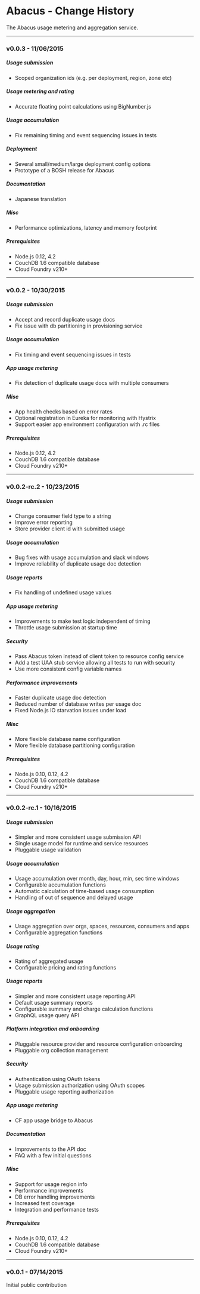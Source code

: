 Abacus - Change History
===

The Abacus usage metering and aggregation service.

---

### v0.0.3 - 11/06/2015

##### Usage submission
- Scoped organization ids (e.g. per deployment, region, zone etc)

##### Usage metering and rating
- Accurate floating point calculations using BigNumber.js

##### Usage accumulation
- Fix remaining timing and event sequencing issues in tests

##### Deployment
- Several small/medium/large deployment config options
- Prototype of a BOSH release for Abacus

##### Documentation
- Japanese translation

##### Misc
- Performance optimizations, latency and memory footprint

##### Prerequisites
- Node.js 0.12, 4.2
- CouchDB 1.6 compatible database
- Cloud Foundry v210+

---

### v0.0.2 - 10/30/2015

##### Usage submission
- Accept and record duplicate usage docs
- Fix issue with db partitioning in provisioning service

##### Usage accumulation
- Fix timing and event sequencing issues in tests

##### App usage metering
- Fix detection of duplicate usage docs with multiple consumers

##### Misc
- App health checks based on error rates
- Optional registration in Eureka for monitoring with Hystrix
- Support easier app environment configuration with .rc files

##### Prerequisites
- Node.js 0.12, 4.2
- CouchDB 1.6 compatible database
- Cloud Foundry v210+

---

### v0.0.2-rc.2 - 10/23/2015

##### Usage submission
- Change consumer field type to a string
- Improve error reporting
- Store provider client id with submitted usage

##### Usage accumulation
- Bug fixes with usage accumulation and slack windows
- Improve reliability of duplicate usage doc detection

##### Usage reports
- Fix handling of undefined usage values

##### App usage metering
- Improvements to make test logic independent of timing
- Throttle usage submission at startup time

##### Security
- Pass Abacus token instead of client token to resource config service
- Add a test UAA stub service allowing all tests to run with security
- Use more consistent config variable names

##### Performance improvements
- Faster duplicate usage doc detection
- Reduced number of database writes per usage doc
- Fixed Node.js IO starvation issues under load

##### Misc
- More flexible database name configuration
- More flexible database partitioning configuration

##### Prerequisites
- Node.js 0.10, 0.12, 4.2
- CouchDB 1.6 compatible database
- Cloud Foundry v210+

---

### v0.0.2-rc.1 - 10/16/2015

##### Usage submission
- Simpler and more consistent usage submission API
- Single usage model for runtime and service resources
- Pluggable usage validation

##### Usage accumulation
- Usage accumulation over month, day, hour, min, sec time windows
- Configurable accumulation functions
- Automatic calculation of time-based usage consumption
- Handling of out of sequence and delayed usage

##### Usage aggregation
- Usage aggregation over orgs, spaces, resources, consumers and apps
- Configurable aggregation functions

##### Usage rating
- Rating of aggregated usage
- Configurable pricing and rating functions

##### Usage reports
- Simpler and more consistent usage reporting API
- Default usage summary reports
- Configurable summary and charge calculation functions
- GraphQL usage query API

##### Platform integration and onboarding
- Pluggable resource provider and resource configuration onboarding
- Pluggable org collection management

##### Security
- Authentication using OAuth tokens
- Usage submission authorization using OAuth scopes
- Pluggable usage reporting authorization

##### App usage metering
- CF app usage bridge to Abacus

##### Documentation
- Improvements to the API doc
- FAQ with a few initial questions

##### Misc
- Support for usage region info
- Performance improvements
- DB error handling improvements
- Increased test coverage
- Integration and performance tests

##### Prerequisites
- Node.js 0.10, 0.12, 4.2
- CouchDB 1.6 compatible database
- Cloud Foundry v210+

---

### v0.0.1 - 07/14/2015

Initial public contribution

